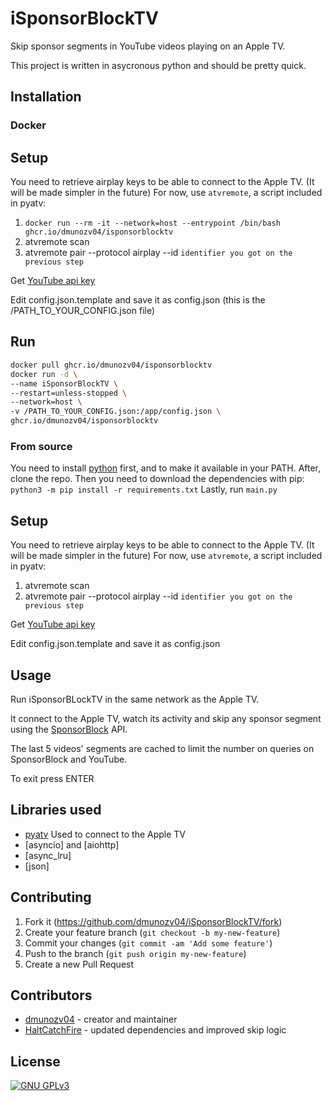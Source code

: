 # iSponsorBlockTV

Skip sponsor segments in YouTube videos playing on an Apple TV.

This project is written in asycronous python and should be pretty quick.

## Installation

### Docker
## Setup

You need to retrieve airplay keys to be able to connect to the Apple TV. (It will be made simpler in the future)
For now, use `atvremote`, a script included in pyatv:
1. ```docker run --rm -it --network=host --entrypoint /bin/bash ghcr.io/dmunozv04/isponsorblocktv```
1. atvremote scan
2. atvremote pair --protocol airplay --id `identifier you got on the previous step`

Get  [YouTube api key](https://developers.google.com/youtube/registering_an_application)

Edit config.json.template and save it as config.json (this is the /PATH_TO_YOUR_CONFIG.json file)
## Run
```sh
docker pull ghcr.io/dmunozv04/isponsorblocktv
docker run -d \
--name iSponsorBlockTV \
--restart=unless-stopped \
--network=host \
-v /PATH_TO_YOUR_CONFIG.json:/app/config.json \
ghcr.io/dmunozv04/isponsorblocktv
```
### From source

You need to install [python](https://www.python.org/downloads/) first, and to make it available in your PATH. After, clone the repo.
Then you need to download the dependencies with pip: 
```python3 -m pip install -r requirements.txt```
Lastly, run ```main.py```

## Setup

You need to retrieve airplay keys to be able to connect to the Apple TV. (It will be made simpler in the future)
For now, use `atvremote`, a script included in pyatv:
1. atvremote scan
2. atvremote pair --protocol airplay --id `identifier you got on the previous step`

Get  [YouTube api key](https://developers.google.com/youtube/registering_an_application)

Edit config.json.template and save it as config.json
## Usage

Run iSponsorBLockTV in the same network as the Apple TV.

It connect to the Apple TV, watch its activity and skip any sponsor segment using the [SponsorBlock](https://sponsor.ajay.app/) API.

The last 5 videos' segments are cached to limit the number on queries on SponsorBlock and YouTube.

To exit press ENTER

## Libraries used
- [pyatv](https://github.com/postlund/pyatv) Used to connect to the Apple TV
- [asyncio] and [aiohttp]
- [async_lru]
- [json]

## Contributing

1. Fork it (<https://github.com/dmunozv04/iSponsorBlockTV/fork>)
2. Create your feature branch (`git checkout -b my-new-feature`)
3. Commit your changes (`git commit -am 'Add some feature'`)
4. Push to the branch (`git push origin my-new-feature`)
5. Create a new Pull Request

## Contributors

- [dmunozv04](https://github.com/dmunozv04) - creator and maintainer
- [HaltCatchFire](https://github.com/HaltCatchFire) - updated dependencies and improved skip logic
## License
[![GNU GPLv3](https://www.gnu.org/graphics/gplv3-127x51.png)](https://www.gnu.org/licenses/gpl-3.0.en.html)
